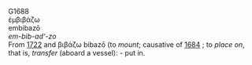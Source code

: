 <body>
  <p>G1688<br>  ἐμβιβάζω  <br> embibazō  <br><i>em-bib-ad‘-zo </i><br>From <a href="g1722.htm">1722</a> and   βιβάζω    bibazō   (to <i>mount</i>; causative of <a href="g1684.htm">1684</a> ; to <i>place</i> <i>on</i>, that is, <i>transfer</i> (aboard a vessel): - put in.<br></p>
 </body>